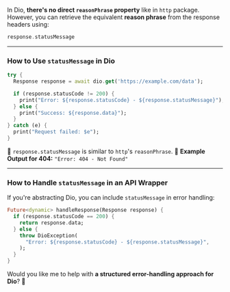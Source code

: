 In Dio, **there's no direct `reasonPhrase` property** like in `http` package. However, you can retrieve the equivalent **reason phrase** from the response headers using:

```dart
response.statusMessage
```

---

### **How to Use `statusMessage` in Dio**
```dart
try {
  Response response = await dio.get('https://example.com/data');

  if (response.statusCode != 200) {
    print("Error: ${response.statusCode} - ${response.statusMessage}");
  } else {
    print("Success: ${response.data}");
  }
} catch (e) {
  print("Request failed: $e");
}
```

🔹 `response.statusMessage` is similar to `http`'s `reasonPhrase`.
🔹 **Example Output for 404:** `"Error: 404 - Not Found"`

---

### **How to Handle `statusMessage` in an API Wrapper**
If you're abstracting Dio, you can include `statusMessage` in error handling:

```dart
Future<dynamic> handleResponse(Response response) {
  if (response.statusCode == 200) {
    return response.data;
  } else {
    throw DioException(
      "Error: ${response.statusCode} - ${response.statusMessage}",
    );
  }
}
```

Would you like me to help with **a structured error-handling approach for Dio**? 🚀